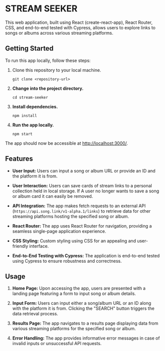 # STREAM SEEKER

This web application, built using React (create-react-app), React Router, CSS, and end-to-end tested with Cypress, allows users to explore links to songs or albums across various streaming platforms.

## Getting Started

To run this app locally, follow these steps:

1. Clone this repository to your local machine.

    `git clone <repository-url>` 

2. **Change into the project directory.**

    `cd stream-seeker`

3. **Install dependencies.**

    `npm install`

4. **Run the app locally.**

    `npm start`

The app should now be accessible at [http://localhost:3000/](http://localhost:3000/).

## Features

- **User Input:** Users can input a song or album URL or provide an ID and the platform it is from. 

- **User Interaction:** Users can save cards of stream links to a personal collection held in local storage. If A user no longer wants to save a song or album card it can easily be removed. 

- **API Integration:** The app makes fetch requests to an external API (`https://api.song.link/v1-alpha.1/links`) to retrieve data for other streaming platforms hosting the specified song or album.

- **React Router:** The app uses React Router for navigation, providing a seamless single-page application experience.

- **CSS Styling:** Custom styling using CSS for an appealing and user-friendly interface.

- **End-to-End Testing with Cypress:** The application is end-to-end tested using Cypress to ensure robustness and correctness.

## Usage

1. **Home Page:** Upon accessing the app, users are presented with a landing page featuring a form to input song or album details.

2. **Input Form:** Users can input either a song/album URL or an ID along with the platform it is from. Clicking the "SEARCH" button triggers the data retrieval process.

3. **Results Page:** The app navigates to a results page displaying data from various streaming platforms for the specified song or album.

4. **Error Handling:** The app provides informative error messages in case of invalid inputs or unsuccessful API requests.
